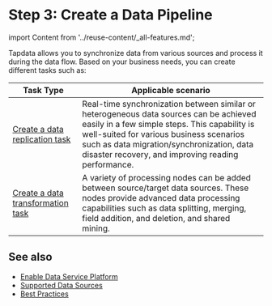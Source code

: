 # Step 3: Create a Data Pipeline

import Content from '../reuse-content/_all-features.md';

<Content />

Tapdata allows you to synchronize data from various sources and process it during the data flow. Based on your business needs, you can create different tasks such as:

| Task Type | Applicable scenario |
| ------------------------------------------------------------ | ------------------------------------------------------------ |
| [Create a data replication task](../user-guide/data-pipeline/copy-data/create-task.md) | Real-time synchronization between similar or heterogeneous data sources can be achieved easily in a few simple steps. This capability is well-suited for various business scenarios such as data migration/synchronization, data disaster recovery, and improving reading performance. |
| [Create a data transformation task](../user-guide/data-pipeline/data-development/create-task.md) | A variety of processing nodes can be added between source/target data sources. These nodes provide advanced data processing capabilities such as data splitting, merging, field addition, and deletion, and shared mining.  |

## See also

* [Enable Data Service Platform](../user-guide/real-time-data-hub/daas-mode/enable-daas-mode.md)
* [Supported Data Sources](../introduction/supported-databases.md)
* [Best Practices](../best-practice/README.md)
